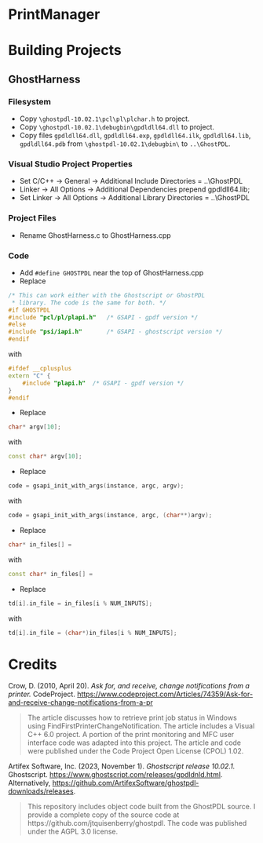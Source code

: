 # PrintManager




# Building Projects

## GhostHarness

### Filesystem

* Copy `\ghostpdl-10.02.1\pcl\pl\plchar.h` to project.
* Copy `\ghostpdl-10.02.1\debugbin\gpdldll64.dll` to project.
* Copy files `gpdldll64.dll`, `gpdldll64.exp`, `gpdldll64.ilk`, `gpdldll64.lib`, `gpdldll64.pdb` from `\ghostpdl-10.02.1\debugbin\` to `..\GhostPDL`.

### Visual Studio Project Properties

* Set C/C++ -> General -> Additional Include Directories = ..\GhostPDL
* Linker -> All Options -> Additional Dependencies prepend gpdldll64.lib;
* Set Linker -> All Options -> Additional Library Directories = ..\GhostPDL

### Project Files
* Rename GhostHarness.c to GhostHarness.cpp

### Code
* Add `#define GHOSTPDL` near the top of GhostHarness.cpp
* Replace
``` c++
/* This can work either with the Ghostscript or GhostPDL
 * library. The code is the same for both. */
#if GHOSTPDL
#include "pcl/pl/plapi.h"   /* GSAPI - gpdf version */
#else
#include "psi/iapi.h"       /* GSAPI - ghostscript version */
#endif
```
with
``` c++
#ifdef __cplusplus
extern "C" {
    #include "plapi.h"  /* GSAPI - gpdf version */
}
#endif
```
* Replace
``` c++
char* argv[10];
```
with
``` c++
const char* argv[10];
```
* Replace
``` c++
code = gsapi_init_with_args(instance, argc, argv);
```
with
``` c++
code = gsapi_init_with_args(instance, argc, (char**)argv);
```
* Replace
``` c++
char* in_files[] =
```
with
``` c++
const char* in_files[] =
```
* Replace
``` c++
td[i].in_file = in_files[i % NUM_INPUTS];
```
with
``` c++
td[i].in_file = (char*)in_files[i % NUM_INPUTS];
```

# Credits

Crow, D. (2010, April 20). <i>Ask for, and receive, change notifications from a printer.</i> CodeProject. https://www.codeproject.com/Articles/74359/Ask-for-and-receive-change-notifications-from-a-pr

<blockquote>The article discusses how to retrieve print job status in Windows using FindFirstPrinterChangeNotification. The article includes a Visual C++ 6.0 project. A portion of the print monitoring and MFC user interface code was adapted into this project. The article and code were published under the Code Project Open License (CPOL) 1.02.</blockquote>

Artifex Software, Inc. (2023, November 1). <i>Ghostscript release 10.02.1.</i> Ghostscript. https://www.ghostscript.com/releases/gpdldnld.html. Alternatively, https://github.com/ArtifexSoftware/ghostpdl-downloads/releases.

<blockquote>This repository includes object code built from the GhostPDL source. I provide a complete copy of the source code at https://github.com/jtquisenberry/ghostpdl. The code was published under the AGPL 3.0 license. </blockquote>




 
